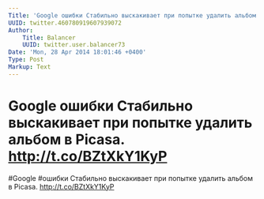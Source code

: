 ```yaml
---
Title: 'Google ошибки Стабильно выскакивает при попытке удалить альбом в Picasa. http://t.co/BZtXkY1KyP'
UUID: twitter.460780919607939072
Author:
    Title: Balancer
    UUID: twitter.user.balancer73
Date: 'Mon, 28 Apr 2014 18:01:46 +0400'
Type: Post
Markup: Text
---
```


# Google ошибки Стабильно выскакивает при попытке удалить альбом в Picasa. http://t.co/BZtXkY1KyP

#Google #ошибки Стабильно выскакивает при попытке удалить
альбом в Picasa. http://t.co/BZtXkY1KyP